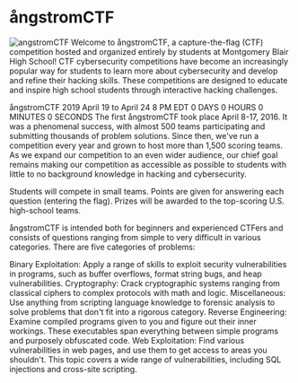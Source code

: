 # ångstromCTF
<img src="" alt="angstromCTF">
Welcome to ångstromCTF, a capture-the-flag (CTF) competition hosted and organized entirely by students at Montgomery Blair High School! CTF cybersecurity competitions have become an increasingly popular way for students to learn more about cybersecurity and develop and refine their hacking skills. These competitions are designed to educate and inspire high school students through interactive hacking challenges.

ångstromCTF 2019
April 19 to April 24
8 PM EDT
0
DAYS
0
HOURS
0
MINUTES
0
SECONDS
The first ångstromCTF took place April 8-17, 2016. It was a phenomenal success, with almost 500 teams participating and submitting thousands of problem solutions. Since then, we've run a competition every year and grown to host more than 1,500 scoring teams. As we expand our competition to an even wider audience, our chief goal remains making our competition as accessible as possible to students with little to no background knowledge in hacking and cybersecurity.

Students will compete in small teams. Points are given for answering each question (entering the flag). Prizes will be awarded to the top-scoring U.S. high-school teams.

ångstromCTF is intended both for beginners and experienced CTFers and consists of questions ranging from simple to very difficult in various categories. There are five categories of problems:

Binary Exploitation: Apply a range of skills to exploit security vulnerabilities in programs, such as buffer overflows, format string bugs, and heap vulnerabilities.
Cryptography: Crack cryptographic systems ranging from classical ciphers to complex protocols with math and logic.
Miscellaneous: Use anything from scripting language knowledge to forensic analysis to solve problems that don't fit into a rigorous category.
Reverse Engineering: Examine compiled programs given to you and figure out their inner workings. These executables span everything between simple programs and purposely obfuscated code.
Web Exploitation: Find various vulnerabilities in web pages, and use them to get access to areas you shouldn't. This topic covers a wide range of vulnerabilities, including SQL injections and cross-site scripting.
